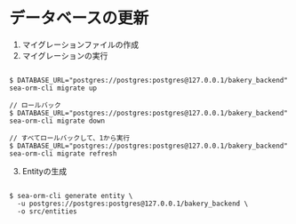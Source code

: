# データベースの更新

1.  マイグレーションファイルの作成
2.  マイグレーションの実行

  ```shell

  $ DATABASE_URL="postgres://postgres:postgres@127.0.0.1/bakery_backend" sea-orm-cli migrate up

  // ロールバック
  $ DATABASE_URL="postgres://postgres:postgres@127.0.0.1/bakery_backend" sea-orm-cli migrate down

  // すべてロールバックして、1から実行
  $ DATABASE_URL="postgres://postgres:postgres@127.0.0.1/bakery_backend" sea-orm-cli migrate refresh
  ```

3.  Entityの生成

  ```shell

  $ sea-orm-cli generate entity \
    -u postgres://postgres:postgres@127.0.0.1/bakery_backend \
    -o src/entities

  ```
